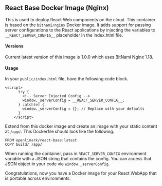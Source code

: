 ## React Base Docker Image (Nginx)
This is used to deploy React Web components on the cloud. This container is based on the `bitnami/nginx` Docker image. It adds support for passing server configurations to the React applications by injecting the variables to `__REACT_SERVER_CONFIG__` placeholder in the index.html file.

#### Versions
Current latest version of this image is 1.0.0 which uses BitNami Nginx 1.18.

#### Usage
In your `public/index.html` file, have the following code block.

```
<script>
      try {
        <!-- Server Injected Config -->
        window._serverConfig = __REACT_SERVER_CONFIG__;
      } catch(e) {
        window._serverConfig = {}; // Replace with your defaults 
      }
    </script>
```
Extend from this docker image and create an image with your static content at `/app/`. This Dockerfile should look like the following.

```
FROM openlimark/react-base:latest
COPY build/ /app/
```

When running the container, pass in `REACT_SERVER_CONFIG` environment variable with a JSON string that contains the config.
You can access that JSON object in your code via `window._serverConfig`.

Congratulations, now you have a Docker image for your React WebApp that is portable across environments.